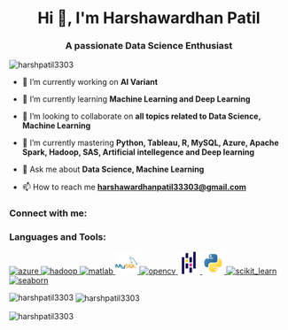 

<!--
**Harshpatil3303/Harshpatil3303** is a ✨ _special_ ✨ repository because its `README.md` (this file) appears on your GitHub profile.

Here are some ideas to get you started:

- 🔭 I’m currently working on ...
- 🌱 I’m currently learning ...
- 👯 I’m looking to collaborate on ...
- 🤔 I’m looking for help with ...
- 💬 Ask me about ...
- 📫 How to reach me: ...
- 😄 Pronouns: ...
- ⚡ Fun fact: ...
-->
<h1 align="center">Hi 👋, I'm Harshawardhan Patil</h1>
<h3 align="center">A passionate Data Science Enthusiast</h3>


<p align="left"> <img src="https://komarev.com/ghpvc/?username=harshpatil3303&label=Profile%20views&color=0e75b6&style=flat" alt="harshpatil3303" /> </p>

- 🔭 I’m currently working on **AI Variant**

- 🌱 I’m currently learning **Machine Learning and Deep Learning**

- 👯 I’m looking to collaborate on **all topics related to Data Science, Machine Learning**

- 🌱 I’m currently mastering **Python, Tableau, R, MySQL, Azure, Apache Spark, Hadoop, SAS, Artificial intellegence and Deep learning**

- 💬 Ask me about **Data Science, Machine Learning**

- 📫 How to reach me **harshawardhanpatil33303@gmail.com**

<h3 align="left">Connect with me:</h3>
<p align="left">
</p>

<h3 align="left">Languages and Tools:</h3>
<p align="left"> <a href="https://azure.microsoft.com/en-in/" target="_blank" rel="noreferrer"> <img src="https://www.vectorlogo.zone/logos/microsoft_azure/microsoft_azure-icon.svg" alt="azure" width="40" height="40"/> </a> <a href="https://hadoop.apache.org/" target="_blank" rel="noreferrer"> <img src="https://www.vectorlogo.zone/logos/apache_hadoop/apache_hadoop-icon.svg" alt="hadoop" width="40" height="40"/> </a> <a href="https://www.mathworks.com/" target="_blank" rel="noreferrer"> <img src="https://upload.wikimedia.org/wikipedia/commons/2/21/Matlab_Logo.png" alt="matlab" width="40" height="40"/> </a> <a href="https://www.mysql.com/" target="_blank" rel="noreferrer"> <img src="https://raw.githubusercontent.com/devicons/devicon/master/icons/mysql/mysql-original-wordmark.svg" alt="mysql" width="40" height="40"/> </a> <a href="https://opencv.org/" target="_blank" rel="noreferrer"> <img src="https://www.vectorlogo.zone/logos/opencv/opencv-icon.svg" alt="opencv" width="40" height="40"/> </a> <a href="https://pandas.pydata.org/" target="_blank" rel="noreferrer"> <img src="https://raw.githubusercontent.com/devicons/devicon/2ae2a900d2f041da66e950e4d48052658d850630/icons/pandas/pandas-original.svg" alt="pandas" width="40" height="40"/> </a> <a href="https://www.python.org" target="_blank" rel="noreferrer"> <img src="https://raw.githubusercontent.com/devicons/devicon/master/icons/python/python-original.svg" alt="python" width="40" height="40"/> </a> <a href="https://scikit-learn.org/" target="_blank" rel="noreferrer"> <img src="https://upload.wikimedia.org/wikipedia/commons/0/05/Scikit_learn_logo_small.svg" alt="scikit_learn" width="40" height="40"/> </a> <a href="https://seaborn.pydata.org/" target="_blank" rel="noreferrer"> <img src="https://seaborn.pydata.org/_images/logo-mark-lightbg.svg" alt="seaborn" width="40" height="40"/> </a> </p>

<p><img align="left" src="https://github-readme-stats.vercel.app/api/top-langs?username=harshpatil3303&show_icons=true&locale=en&layout=compact" alt="harshpatil3303" /></p>

<p>&nbsp;<img align="center" src="https://github-readme-stats.vercel.app/api?username=harshpatil3303&show_icons=true&locale=en" alt="harshpatil3303" /></p>

<p><img align="center" src="https://github-readme-streak-stats.herokuapp.com/?user=harshpatil3303&" alt="harshpatil3303" /></p>
